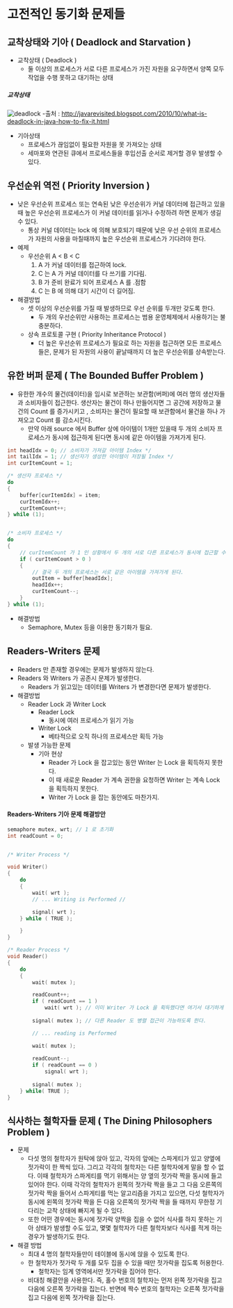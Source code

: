 # 고전적인 동기화 문제들

## 교착상태와 기아 ( Deadlock and Starvation )
* 교착상태 ( Deadlock )
	- 둘 이상의 프로세스가 서로 다른 프로세스가 가진 자원을 요구하면서
	양쪽 모두 작업을 수행 못하고 대기하는 상태


##### 교착상태
![deadlock](http://2.bp.blogspot.com/-63RZ-BTlAFs/VfGeHMnGdFI/AAAAAAAADuw/gwqtrVliMsM/s1600/Deadlock%2Bof%2BThreads.jpg)
-출처 : http://javarevisited.blogspot.com/2010/10/what-is-deadlock-in-java-how-to-fix-it.html

* 기아상태
	- 프로세스가 끊임없이 필요한 자원을 못 가져오는 상태
	- 세마포와 연관된 큐에서 프로세스들을 후입선출 순서로 제거할 경우 발생할 수 있다.


## 우선순위 역전 ( Priority Inversion )
* 낮은 우선순위 프로세스 또는 연속된 낮은 우선순위가 커널 데이터에 접근하고 있을 때
높은 우선순위 프로세스가 이 커널 데이터를 읽거나 수정하려 하면 문제가 생길 수 있다.
	- 통상 커널 데이터는 lock 에 의해 보호되기 때문에 낮은 우선 순위의 프로세스가
	자원의 사용을 마칠때까지 높은 우선순위 프로세스가 기다려야 한다.
* 예제
	- 우선순위 A < B < C
		1. A 가 커널 데이터를 접근하여 lock.
		2. C 는 A 가 커널 데이터를 다 쓰기를 기다림.
		3. B 가 준비 완료가 되어 프로세스 A 를 .점함
		4. C 는 B 에 의해 대기 시간이 더 길어짐.
* 해결방법
	- 셋 이상의 우선순위를 가질 때 발생하므로 우선 순위를 두개만 갖도록 한다.
		- 두 개의 우선순위만 사용하는 프로세스는 범용 운영체제에서 사용하기는 불충분하다.
	- 상속 프로토콜 구현 ( Priority Inheritance Protocol )
		- 더 높은 우선순위 프로세스가 필요로 하는 자원을 접근하면 모든 프로세스들은,
		문제가 된 자원의 사용이 끝날때까지 더 높은 우선순위를 상속받는다.


## 유한 버퍼 문제 ( The Bounded Buffer Problem )
* 유한한 개수의 물건(데이터)을 임시로 보관하는 보관함(버퍼)에 여러 명의 생산자들과 소비자들이 접근한다. 
생산자는 물건이 하나 만들어지면 그 공간에 저장하고 물건의 Count 를 증가시키고
, 소비자는 물건이 필요할 때 보관함에서 물건을 하나 가져오고 Count 를 감소시킨다.
	- 만약 아래 source 에서 Buffer 상에 아이템이 1개만 있을때 두 개의 소비자 프로세스가 동시에 접근하게 된다면
	동시에 같은 아이템을 가져가게 된다.


```c++
int headIdx = 0; // 소비자가 가져갈 아이템 Index */
int tailIdx = 1; // 생산자가 생성한 아이템이 저장될 Index */
int curItemCount = 1;

/* 생산자 프로세스 */
do 
{
	buffer[curItemIdx] = item;
	curItemIdx++;
	curItemCount++;
} while (1);


/* 소비자 프로세스 */
do 
{
	// curItemCount 가 1 인 상황에서 두 개의 서로 다른 프로세스가 동시에 접근할 수 있다.
	if ( curItemCount > 0 )
	{
		// 결국 두 개의 프로세스는 서로 같은 아이템을 가져가게 된다.
		outItem = buffer[headIdx];
		headIdx++;
		curItemCount--;
	}
} while (1);
```

* 해결방법
	- Semaphore, Mutex 등을 이용한 동기화가 필요.


## Readers-Writers 문제
* Readers 만 존재할 경우에는 문제가 발생하지 않는다.
* Readers 와 Writers 가 공존시 문제가 발생한다.
	- Readers 가 읽고있는 데이터를 Writers 가 변경한다면 문제가 발생한다.
* 해결방법
	- Reader Lock 과 Writer Lock 
		- Reader Lock
			- 동시에 여러 프로세스가 읽기 가능
		- Writer Lock
			- 베타적으로 오직 하나의 프로세스만 획득 가능
	- 발생 가능한 문제
		- 기아 현상
			- Reader 가 Lock 을 잡고있는 동안 Writer 는 Lock 을 획득하지 못한다.
			- 이 때 새로운 Reader 가 계속 권한을 요청하면 Writer 는 계속 Lock 을 획득하지 못한다.
			- Writer 가 Lock 을 잡는 동안에도 마찬가지.

#### Readers-Writers 기아 문제 해결방안
```c++
semaphore mutex, wrt; // 1 로 초기화
int readCount = 0;


/* Writer Process */

void Writer()
{
	do
	{
		wait( wrt );
		// ... Writing is Performed //

		signal( wrt );
	} while ( TRUE );

	}
}

/* Reader Process */
void Reader()
{
	do 
	{
		wait( mutex );

		readCount++;
		if ( readCount == 1 )
			wait( wrt ); // 이미 Writer 가 Lock 을 획득했다면 여기서 대기하게 된다.
		
		signal( mutex ); // 다른 Reader 도 병렬 접근이 가능하도록 한다.

		// ... reading is Performed

		wait( mutex );
		
		readCount--;
		if ( readCount == 0 )
			signal( wrt );
		
		signal( mutex );
	} while( TRUE );
}
```


## 식사하는 철학자들 문제 ( The Dining Philosophers Problem )
* 문제
	- 다섯 명의 철학자가 원탁에 앉아 있고, 각자의 앞에는 스파게티가 있고 양옆에 젓가락이 한 짝씩 있다. 
	그리고 각각의 철학자는 다른 철학자에게 말을 할 수 없다. 
	이때 철학자가 스파게티를 먹기 위해서는 양 옆의 젓가락 짝을 동시에 들고 있어야 한다. 
	이때 각각의 철학자가 왼쪽의 젓가락 짝을 들고 그 다음 오른쪽의 젓가락 짝을 들어서 
	스파게티를 먹는 알고리즘을 가지고 있으면, 
	다섯 철학자가 동시에 왼쪽의 젓가락 짝을 든 다음 오른쪽의 젓가락 짝을 들 때까지 
	무한정 기다리는 교착 상태에 빠지게 될 수 있다.
	-  또한 어떤 경우에는 동시에 젓가락 양짝을 집을 수 없어 식사를 하지 못하는 
	기아 상태가 발생할 수도 있고, 몇몇 철학자가 다른 철학자보다 식사를 적게 하는 경우가 발생하기도 한다.
* 해결 방법
	- 최대 4 명의 철학자들만이 테이블에 동시에 앉을 수 있도록 한다.
	- 한 철학자가 젓가락 두 개를 모두 집을 수 있을 때만 젓가락을 집도록 허용한다.
		- 철학자는 임계 영역에서만 젓가락을 집어야 한다.
	- 비대칭 해결안을 사용한다. 즉, 홀수 번호의 철학자는 먼저 왼쪽 젓가락을 집고
	다음에 오른쪽 젓가락을 집는다. 반면에 짝수 번호의 철학자는 
	오른쪽 젓가락을 집고 다음에 왼쪽 젓가락을 집는다.
